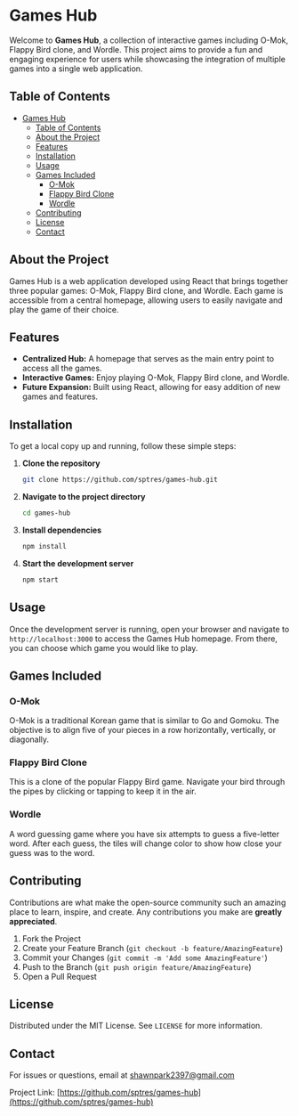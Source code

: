 # Games Hub

Welcome to **Games Hub**, a collection of interactive games including O-Mok, Flappy Bird clone, and Wordle. This project aims to provide a fun and engaging experience for users while showcasing the integration of multiple games into a single web application.

## Table of Contents

- [Games Hub](#games-hub)
  - [Table of Contents](#table-of-contents)
  - [About the Project](#about-the-project)
  - [Features](#features)
  - [Installation](#installation)
  - [Usage](#usage)
  - [Games Included](#games-included)
    - [O-Mok](#o-mok)
    - [Flappy Bird Clone](#flappy-bird-clone)
    - [Wordle](#wordle)
  - [Contributing](#contributing)
  - [License](#license)
  - [Contact](#contact)

## About the Project

Games Hub is a web application developed using React that brings together three popular games: O-Mok, Flappy Bird clone, and Wordle. Each game is accessible from a central homepage, allowing users to easily navigate and play the game of their choice.

## Features

- **Centralized Hub:** A homepage that serves as the main entry point to access all the games.
- **Interactive Games:** Enjoy playing O-Mok, Flappy Bird clone, and Wordle.
- **Future Expansion:** Built using React, allowing for easy addition of new games and features.

## Installation

To get a local copy up and running, follow these simple steps:

1. **Clone the repository**
   ```sh
   git clone https://github.com/sptres/games-hub.git
   ```
2. **Navigate to the project directory**
   ```sh
   cd games-hub
   ```
3. **Install dependencies**
   ```sh
   npm install
   ```
4. **Start the development server**
   ```sh
   npm start
   ```

## Usage

Once the development server is running, open your browser and navigate to `http://localhost:3000` to access the Games Hub homepage. From there, you can choose which game you would like to play.

## Games Included

### O-Mok

O-Mok is a traditional Korean game that is similar to Go and Gomoku. The objective is to align five of your pieces in a row horizontally, vertically, or diagonally.

### Flappy Bird Clone

This is a clone of the popular Flappy Bird game. Navigate your bird through the pipes by clicking or tapping to keep it in the air.

### Wordle

A word guessing game where you have six attempts to guess a five-letter word. After each guess, the tiles will change color to show how close your guess was to the word.

## Contributing

Contributions are what make the open-source community such an amazing place to learn, inspire, and create. Any contributions you make are **greatly appreciated**.

1. Fork the Project
2. Create your Feature Branch (`git checkout -b feature/AmazingFeature`)
3. Commit your Changes (`git commit -m 'Add some AmazingFeature'`)
4. Push to the Branch (`git push origin feature/AmazingFeature`)
5. Open a Pull Request

## License

Distributed under the MIT License. See `LICENSE` for more information.

## Contact

For issues or questions, email at shawnpark2397@gmail.com

Project Link: [https://github.com/sptres/games-hub](https://github.com/sptres/games-hub)
